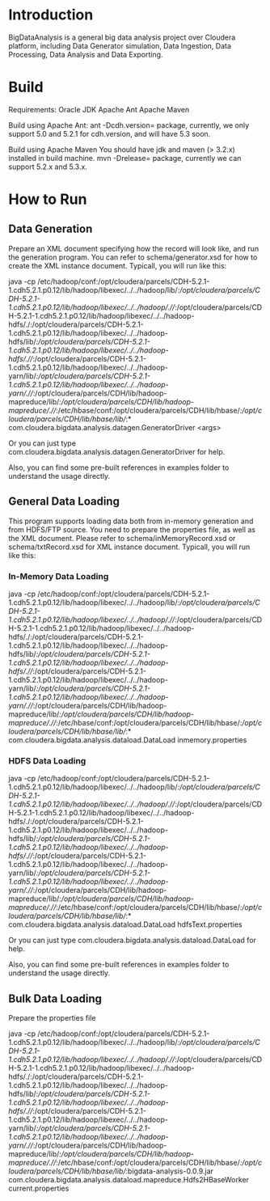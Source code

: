 # Introduction
BigDataAnalysis is a general big data analysis project over Cloudera platform, including Data Generator simulation, Data Ingestion, Data Processing, Data Analysis and Data Exporting.


# Build

Requirements:
    Oracle JDK
    Apache Ant
    Apache Maven
	
Build using Apache Ant:
    ant -Dcdh.version=<version> package, currently, we only support 5.0 and 5.2.1 for cdh.version, and will have 5.3 soon.

Build using Apache Maven
  You should have jdk and maven (&gt; 3.2.x) installed in build machine.
    mvn -Drelease=<version> package, currently we can support 5.2.x and 5.3.x.

# How to Run

## Data Generation
Prepare an XML document specifying how the record will look like, and run the generation program. You can refer to schema/generator.xsd for how to create the XML instance document. Typicall, you will run like this:

java -cp /etc/hadoop/conf:/opt/cloudera/parcels/CDH-5.2.1-1.cdh5.2.1.p0.12/lib/hadoop/libexec/../../hadoop/lib/*:/opt/cloudera/parcels/CDH-5.2.1-1.cdh5.2.1.p0.12/lib/hadoop/libexec/../../hadoop/.//*:/opt/cloudera/parcels/CDH-5.2.1-1.cdh5.2.1.p0.12/lib/hadoop/libexec/../../hadoop-hdfs/./:/opt/cloudera/parcels/CDH-5.2.1-1.cdh5.2.1.p0.12/lib/hadoop/libexec/../../hadoop-hdfs/lib/*:/opt/cloudera/parcels/CDH-5.2.1-1.cdh5.2.1.p0.12/lib/hadoop/libexec/../../hadoop-hdfs/.//*:/opt/cloudera/parcels/CDH-5.2.1-1.cdh5.2.1.p0.12/lib/hadoop/libexec/../../hadoop-yarn/lib/*:/opt/cloudera/parcels/CDH-5.2.1-1.cdh5.2.1.p0.12/lib/hadoop/libexec/../../hadoop-yarn/.//*:/opt/cloudera/parcels/CDH/lib/hadoop-mapreduce/lib/*:/opt/cloudera/parcels/CDH/lib/hadoop-mapreduce/.//*:/etc/hbase/conf:/opt/cloudera/parcels/CDH/lib/hbase/*:/opt/cloudera/parcels/CDH/lib/hbase/lib/*:* com.cloudera.bigdata.analysis.datagen.GeneratorDriver &lt;args&gt;

Or you can just type com.cloudera.bigdata.analysis.datagen.GeneratorDriver for help.

Also, you can find some pre-built references in examples folder to understand the usage directly.

## General Data Loading
This program supports loading data both from in-memory generation and from HDFS/FTP source. You need to prepare the properties file, as well as the XML document. Please refer to schema/inMemoryRecord.xsd or schema/txtRecord.xsd for XML instance document. Typicall, you will run like this:

### In-Memory Data Loading

java -cp /etc/hadoop/conf:/opt/cloudera/parcels/CDH-5.2.1-1.cdh5.2.1.p0.12/lib/hadoop/libexec/../../hadoop/lib/*:/opt/cloudera/parcels/CDH-5.2.1-1.cdh5.2.1.p0.12/lib/hadoop/libexec/../../hadoop/.//*:/opt/cloudera/parcels/CDH-5.2.1-1.cdh5.2.1.p0.12/lib/hadoop/libexec/../../hadoop-hdfs/./:/opt/cloudera/parcels/CDH-5.2.1-1.cdh5.2.1.p0.12/lib/hadoop/libexec/../../hadoop-hdfs/lib/*:/opt/cloudera/parcels/CDH-5.2.1-1.cdh5.2.1.p0.12/lib/hadoop/libexec/../../hadoop-hdfs/.//*:/opt/cloudera/parcels/CDH-5.2.1-1.cdh5.2.1.p0.12/lib/hadoop/libexec/../../hadoop-yarn/lib/*:/opt/cloudera/parcels/CDH-5.2.1-1.cdh5.2.1.p0.12/lib/hadoop/libexec/../../hadoop-yarn/.//*:/opt/cloudera/parcels/CDH/lib/hadoop-mapreduce/lib/*:/opt/cloudera/parcels/CDH/lib/hadoop-mapreduce/.//*:/etc/hbase/conf:/opt/cloudera/parcels/CDH/lib/hbase/*:/opt/cloudera/parcels/CDH/lib/hbase/lib/*:* com.cloudera.bigdata.analysis.dataload.DataLoad inmemory.properties

### HDFS Data Loading

java -cp /etc/hadoop/conf:/opt/cloudera/parcels/CDH-5.2.1-1.cdh5.2.1.p0.12/lib/hadoop/libexec/../../hadoop/lib/*:/opt/cloudera/parcels/CDH-5.2.1-1.cdh5.2.1.p0.12/lib/hadoop/libexec/../../hadoop/.//*:/opt/cloudera/parcels/CDH-5.2.1-1.cdh5.2.1.p0.12/lib/hadoop/libexec/../../hadoop-hdfs/./:/opt/cloudera/parcels/CDH-5.2.1-1.cdh5.2.1.p0.12/lib/hadoop/libexec/../../hadoop-hdfs/lib/*:/opt/cloudera/parcels/CDH-5.2.1-1.cdh5.2.1.p0.12/lib/hadoop/libexec/../../hadoop-hdfs/.//*:/opt/cloudera/parcels/CDH-5.2.1-1.cdh5.2.1.p0.12/lib/hadoop/libexec/../../hadoop-yarn/lib/*:/opt/cloudera/parcels/CDH-5.2.1-1.cdh5.2.1.p0.12/lib/hadoop/libexec/../../hadoop-yarn/.//*:/opt/cloudera/parcels/CDH/lib/hadoop-mapreduce/lib/*:/opt/cloudera/parcels/CDH/lib/hadoop-mapreduce/.//*:/etc/hbase/conf:/opt/cloudera/parcels/CDH/lib/hbase/*:/opt/cloudera/parcels/CDH/lib/hbase/lib/*:* com.cloudera.bigdata.analysis.dataload.DataLoad hdfsText.properties

Or you can just type com.cloudera.bigdata.analysis.dataload.DataLoad for help.

Also, you can find some pre-built references in examples folder to understand the usage directly.

## Bulk Data Loading
Prepare the properties file 

java -cp /etc/hadoop/conf:/opt/cloudera/parcels/CDH-5.2.1-1.cdh5.2.1.p0.12/lib/hadoop/libexec/../../hadoop/lib/*:/opt/cloudera/parcels/CDH-5.2.1-1.cdh5.2.1.p0.12/lib/hadoop/libexec/../../hadoop/.//*:/opt/cloudera/parcels/CDH-5.2.1-1.cdh5.2.1.p0.12/lib/hadoop/libexec/../../hadoop-hdfs/./:/opt/cloudera/parcels/CDH-5.2.1-1.cdh5.2.1.p0.12/lib/hadoop/libexec/../../hadoop-hdfs/lib/*:/opt/cloudera/parcels/CDH-5.2.1-1.cdh5.2.1.p0.12/lib/hadoop/libexec/../../hadoop-hdfs/.//*:/opt/cloudera/parcels/CDH-5.2.1-1.cdh5.2.1.p0.12/lib/hadoop/libexec/../../hadoop-yarn/lib/*:/opt/cloudera/parcels/CDH-5.2.1-1.cdh5.2.1.p0.12/lib/hadoop/libexec/../../hadoop-yarn/.//*:/opt/cloudera/parcels/CDH/lib/hadoop-mapreduce/lib/*:/opt/cloudera/parcels/CDH/lib/hadoop-mapreduce/.//*:/etc/hbase/conf:/opt/cloudera/parcels/CDH/lib/hbase/*:/opt/cloudera/parcels/CDH/lib/hbase/lib/*:bigdata-analysis-0.0.9.jar com.cloudera.bigdata.analysis.dataload.mapreduce.Hdfs2HBaseWorker current.properties